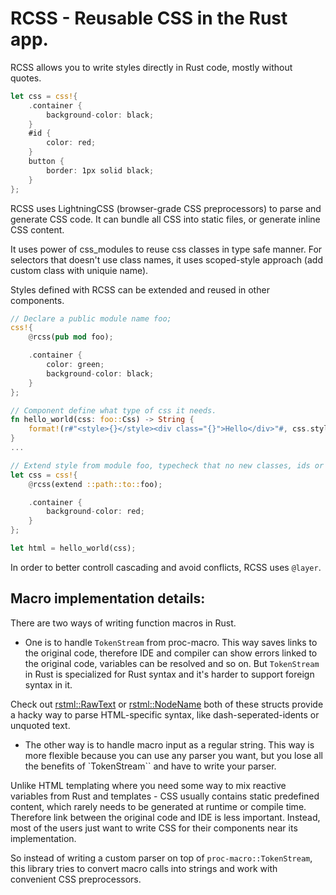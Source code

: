 # RCSS - Reusable CSS in the Rust app.

RCSS allows you to write styles directly in Rust code, mostly without quotes.

```rust
let css = css!{
    .container {
        background-color: black;
    }
    #id {
        color: red;
    }
    button {
        border: 1px solid black;
    }
};
```

RCSS uses LightningCSS (browser-grade CSS preprocessors) to parse and generate CSS code.
It can bundle all CSS into static files, or generate inline CSS content.

It uses power of css_modules to reuse css classes in type safe manner. For selectors that doesn't use class names, it uses scoped-style approach (add custom class with uniquie name).

Styles defined with RCSS can be extended and reused in other components.

```rust 
// Declare a public module name foo;
css!{
    @rcss(pub mod foo);

    .container {
        color: green;
        background-color: black;
    }
};

// Component define what type of css it needs.
fn hello_world(css: foo::Css) -> String {
    format!(r#"<style>{}</style><div class="{}">Hello</div>"#, css.style(), css.container)
}
...

// Extend style from module foo, typecheck that no new classes, ids or types are added.
let css = css!{
    @rcss(extend ::path::to::foo);

    .container {
        background-color: red;
    }
};

let html = hello_world(css);
```

In order to better controll cascading and avoid conflicts, RCSS uses `@layer`.

## Macro implementation details: 
There are two ways of writing function macros in Rust.
- One is to handle `TokenStream` from proc-macro.
This way saves links to the original code, therefore IDE and compiler can show errors linked to the original code, variables can be resolved and so on. But `TokenStream` in Rust is specialized for Rust syntax and it's harder to support foreign syntax in it.

Check out [rstml::RawText](https://github.com/rs-tml/rstml/blob/main/src/node/raw_text.rs) or [rstml::NodeName](https://github.com/rs-tml/rstml/blob/main/src/node/node_name.rs) both of these structs provide a hacky way to parse HTML-specific syntax, like dash-seperated-idents or unquoted text.

- The other way is to handle macro input as a regular string.
This way is more flexible because you can use any parser you want, but you lose all the benefits of `TokenStream`` and have to write your parser.

Unlike HTML templating where you need some way to mix reactive variables from Rust and templates -
CSS usually contains static predefined content, which rarely needs to be generated at runtime or compile time.
Therefore link between the original code and IDE is less important. Instead, most of the users just want to write CSS for their components near its implementation.

So instead of writing a custom parser on top of `proc-macro::TokenStream`, this library tries to convert macro calls into strings and work with convenient CSS preprocessors.
